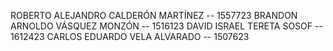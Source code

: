 ROBERTO ALEJANDRO CALDERÓN MARTÍNEZ -- 1557723
BRANDON ARNOLDO VÁSQUEZ MONZÓN -- 1516123
DAVID ISRAEL TERETA SOSOF -- 1612423
CARLOS EDUARDO VELA ALVARADO -- 1507623
